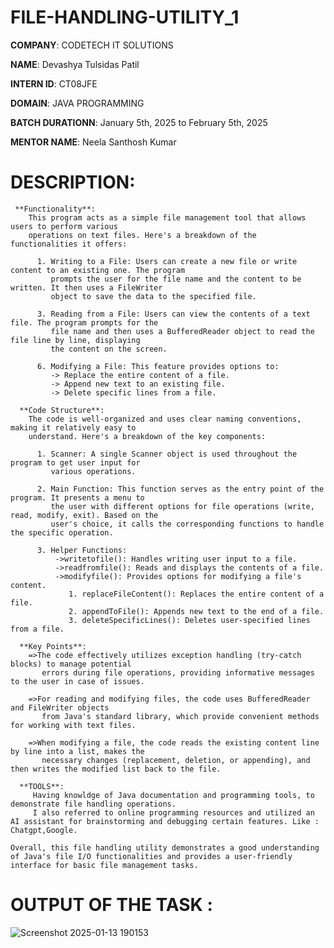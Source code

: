 # FILE-HANDLING-UTILITY_1

**COMPANY**: CODETECH IT SOLUTIONS

**NAME**: Devashya Tulsidas Patil

**INTERN ID**: CT08JFE

**DOMAIN**: JAVA PROGRAMMING

**BATCH DURATIONN**: January 5th, 2025 to February 5th, 2025

**MENTOR NAME**: Neela Santhosh Kumar

# DESCRIPTION: 

     **Functionality**:
        This program acts as a simple file management tool that allows users to perform various 
        operations on text files. Here's a breakdown of the functionalities it offers:
        
          1. Writing to a File: Users can create a new file or write content to an existing one. The program
             prompts the user for the file name and the content to be written. It then uses a FileWriter
             object to save the data to the specified file.
             
          3. Reading from a File: Users can view the contents of a text file. The program prompts for the
             file name and then uses a BufferedReader object to read the file line by line, displaying
             the content on the screen.
             
          6. Modifying a File: This feature provides options to:
             -> Replace the entire content of a file.
             -> Append new text to an existing file.
             -> Delete specific lines from a file.
             
      **Code Structure**:
        The code is well-organized and uses clear naming conventions, making it relatively easy to 
        understand. Here's a breakdown of the key components:
        
          1. Scanner: A single Scanner object is used throughout the program to get user input for 
             various operations.
             
          2. Main Function: This function serves as the entry point of the program. It presents a menu to
             the user with different options for file operations (write, read, modify, exit). Based on the
             user's choice, it calls the corresponding functions to handle the specific operation.
             
          3. Helper Functions:
              ->writetofile(): Handles writing user input to a file.
              ->readfromfile(): Reads and displays the contents of a file.
              ->modifyfile(): Provides options for modifying a file's content.
                 1. replaceFileContent(): Replaces the entire content of a file.
                 2. appendToFile(): Appends new text to the end of a file.
                 3. deleteSpecificLines(): Deletes user-specified lines from a file.
                 
      **Key Points**:
        =>The code effectively utilizes exception handling (try-catch blocks) to manage potential 
           errors during file operations, providing informative messages to the user in case of issues.
           
        =>For reading and modifying files, the code uses BufferedReader and FileWriter objects 
           from Java's standard library, which provide convenient methods for working with text files.
           
        =>When modifying a file, the code reads the existing content line by line into a list, makes the 
           necessary changes (replacement, deletion, or appending), and then writes the modified list back to the file.
           
      **TOOLS**:
         Having knowldge of Java documentation and programming tools, to demonstrate file handling operations. 
         I also referred to online programming resources and utilized an AI assistant for brainstorming and debugging certain features. Like : Chatgpt,Google.
        
    Overall, this file handling utility demonstrates a good understanding of Java's file I/O functionalities and provides a user-friendly interface for basic file management tasks.  


# OUTPUT OF THE TASK : 

![Screenshot 2025-01-13 190153](https://github.com/user-attachments/assets/8a09653f-1631-445f-b8a3-3cc26dbbedc8)
